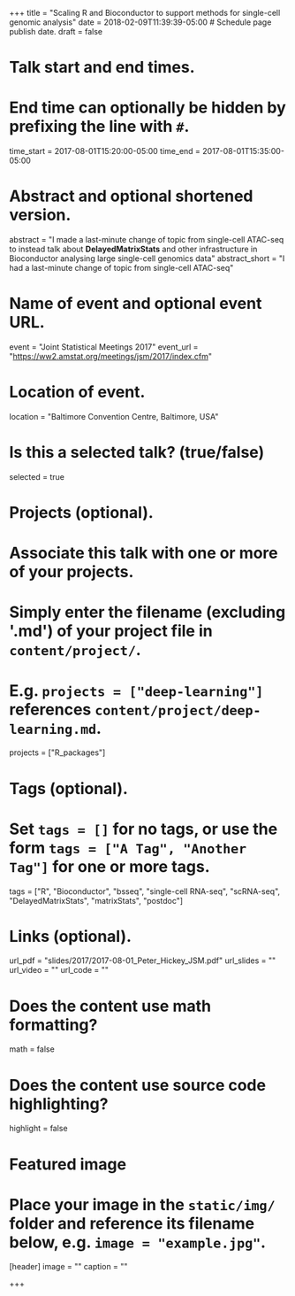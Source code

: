 +++
title = "Scaling R and Bioconductor to support methods for single-cell genomic analysis"
date = 2018-02-09T11:39:39-05:00  # Schedule page publish date.
draft = false

# Talk start and end times.
#   End time can optionally be hidden by prefixing the line with `#`.
time_start = 2017-08-01T15:20:00-05:00
time_end = 2017-08-01T15:35:00-05:00

# Abstract and optional shortened version.
abstract = "I made a last-minute change of topic from single-cell ATAC-seq to instead talk about **DelayedMatrixStats** and other infrastructure in Bioconductor analysing large single-cell genomics data"
abstract_short = "I had a last-minute change of topic from single-cell ATAC-seq"

# Name of event and optional event URL.
event = "Joint Statistical Meetings 2017"
event_url = "https://ww2.amstat.org/meetings/jsm/2017/index.cfm"

# Location of event.
location = "Baltimore Convention Centre, Baltimore, USA"

# Is this a selected talk? (true/false)
selected = true

# Projects (optional).
#   Associate this talk with one or more of your projects.
#   Simply enter the filename (excluding '.md') of your project file in `content/project/`.
#   E.g. `projects = ["deep-learning"]` references `content/project/deep-learning.md`.
projects = ["R_packages"]

# Tags (optional).
#   Set `tags = []` for no tags, or use the form `tags = ["A Tag", "Another Tag"]` for one or more tags.
tags = ["R", "Bioconductor", "bsseq", "single-cell RNA-seq", "scRNA-seq", "DelayedMatrixStats", "matrixStats", "postdoc"]

# Links (optional).
url_pdf = "slides/2017/2017-08-01_Peter_Hickey_JSM.pdf"
url_slides = ""
url_video = ""
url_code = ""

# Does the content use math formatting?
math = false

# Does the content use source code highlighting?
highlight = false

# Featured image
# Place your image in the `static/img/` folder and reference its filename below, e.g. `image = "example.jpg"`.
[header]
image = ""
caption = ""

+++

